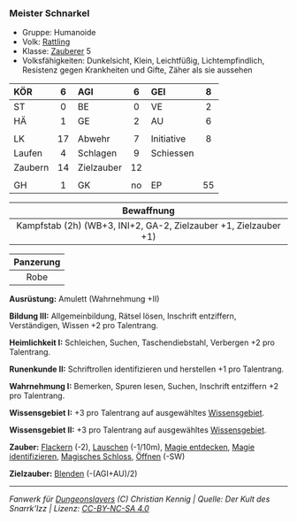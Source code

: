 ### Meister Schnarkel

- Gruppe: Humanoide
- Volk: [Rattling](../../fanwerk/bestiarium/rattling.md)
- Klasse: [Zauberer](../../grw/charaktere-klasse-zauberer.md) 5
- Volksfähigkeiten: Dunkelsicht, Klein, Leichtfüßig, Lichtempfindlich, Resistenz gegen Krankheiten und Gifte, Zäher als sie aussehen

| KÖR     |  6  | AGI        |  6  | GEI        |  8  |
| :------ | :-: | :--------- | :-: | :--------- | :-: |
| ST      |  0  | BE         |  0  | VE         |  2  |
| HÄ      |  1  | GE         |  2  | AU         |  6  |
|         |     |            |     |            |     |
| LK      | 17  | Abwehr     |  7  | Initiative |  8  |
| Laufen  |  4  | Schlagen   |  9  | Schiessen  |     |
| Zaubern | 14  | Zielzauber | 12  |            |     |
|         |     |            |     |            |     |
| GH      |  1  | GK         | no  | EP         | 55  |

|                            Bewaffnung                            |
| :--------------------------------------------------------------: |
| Kampfstab (2h) (WB+3, INI+2, GA-2, Zielzauber +1, Zielzauber +1) |

| Panzerung |
| :-------: |
|   Robe    |

**Ausrüstung:** Amulett (Wahrnehmung +II)

**Bildung III:** Allgemeinbildung, Rätsel lösen, Inschrift entziffern, Verständigen, Wissen +2 pro Talentrang.

**Heimlichkeit I:** Schleichen, Suchen, Taschendiebstahl, Verbergen +2 pro Talentrang.

**Runenkunde II:** Schriftrollen identifizieren und herstellen +1 pro Talentrang.

**Wahrnehmung I:** Bemerken, Spuren lesen, Suchen, Inschrift entziffern +2 pro Talentrang.

**Wissensgebiet I:** +3 pro Talentrang auf ausgewähltes [Wissensgebiet](../../grw/talente/wissensgebiet.md).

**Wissensgebiet II:** +3 pro Talentrang auf ausgewähltes [Wissensgebiet](../../grw/talente/wissensgebiet.md).

**Zauber:** [Flackern](../../grw/zauber/flackern.md) (-2), [Lauschen](../../grw/zauber/lauschen.md) (-1/10m), [Magie entdecken](../../grw/zauber/magie-entdecken.md), [Magie identifizieren](../../grw/zauber/magie-identifizieren.md), [Magisches Schloss](../../grw/zauber/magisches-schloss.md), [Öffnen](../../grw/zauber/oeffnen.md) (-SW)

**Zielzauber:** [Blenden](../../grw/zauber/blenden.md) (-(AGI+AU)/2)

---

_Fanwerk für [Dungeonslayers](https://www.dungeonslayers.net/) (C) Christian Kennig | Quelle: Der Kult des Snarrk'Izz | Lizenz: [CC-BY-NC-SA 4.0](https://creativecommons.org/licenses/by-nc-sa/4.0/deed.de)_
